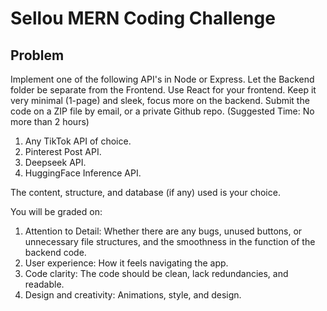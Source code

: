 # Sellou MERN Coding Challenge

## Problem

Implement one of the following API's in Node or Express. Let the Backend folder be separate from the
Frontend. Use React for your frontend. Keep it very minimal (1-page) and sleek, focus more on the
backend. Submit the code on a ZIP file by email, or a private Github repo.
(Suggested Time: No more than 2 hours)

1. Any TikTok API of choice.
2. Pinterest Post API.
3. Deepseek API.
4. HuggingFace Inference API.

The content, structure, and database (if any) used is your choice.

You will be graded on:

1. Attention to Detail: Whether there are any bugs, unused buttons, or unnecessary file structures,
   and the smoothness in the function of the backend code.
2. User experience: How it feels navigating the app.
3. Code clarity: The code should be clean, lack redundancies, and readable.
4. Design and creativity: Animations, style, and design.
